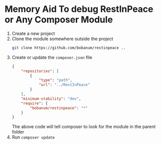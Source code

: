 
# Memory Aid To debug RestInPeace or Any Composer Module

1. Create a new project
2. Clone the module somewhere outside the project
   ```bash 
   git clone https://github.com/bobanum/restinpeace ..
   ```
3. Create or update the `composer.json` file
   ```json
   {
       "repositories": [
           {
               "type": "path",
               "url": "../RestInPeace"
           }
       ],
       "minimum-stability": "dev",
       "require": {
           "bobanum/restinpeace": "*"
       }
   }
   ```
   The above code will tell composer to look for the module in the parent folder
4. Run `composer update`